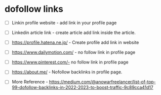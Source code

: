 
# dofollow links
- [ ] Linkin profile website - add link in your profile page
- [ ] Linkedin article link - create article add link inside the article. 
- [ ] https://profile.hatena.ne.jp/ - Create profile add link in website
- [ ] https://www.dailymotion.com/ - no follow link in profile page
- [ ] https://www.pinterest.com/- no follow link in profile page
- [ ] https://about.me/ - Nofollow backlinks in profile page. 

- [ ] More Reference - https://medium.com/@anowarfreelancer/list-of-top-99-dofollow-backlinks-in-2022-2023-to-boost-traffic-9c89cca41d17
